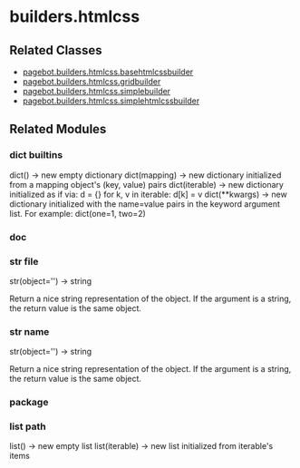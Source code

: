 # builders.htmlcss

## Related Classes

* [pagebot.builders.htmlcss.basehtmlcssbuilder](basehtmlcssbuilder)
* [pagebot.builders.htmlcss.gridbuilder](gridbuilder)
* [pagebot.builders.htmlcss.simplebuilder](simplebuilder)
* [pagebot.builders.htmlcss.simplehtmlcssbuilder](simplehtmlcssbuilder)

## Related Modules

### dict __builtins__
dict() -> new empty dictionary
dict(mapping) -> new dictionary initialized from a mapping object's
(key, value) pairs
dict(iterable) -> new dictionary initialized as if via:
d = {}
for k, v in iterable:
d[k] = v
dict(**kwargs) -> new dictionary initialized with the name=value pairs
in the keyword argument list.  For example:  dict(one=1, two=2)
### __doc__
### str __file__
str(object='') -> string

Return a nice string representation of the object.
If the argument is a string, the return value is the same object.
### str __name__
str(object='') -> string

Return a nice string representation of the object.
If the argument is a string, the return value is the same object.
### __package__
### list __path__
list() -> new empty list
list(iterable) -> new list initialized from iterable's items
